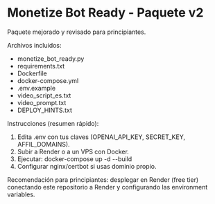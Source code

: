 
Monetize Bot Ready - Paquete v2
================================
Paquete mejorado y revisado para principiantes.

Archivos incluidos:
- monetize_bot_ready.py
- requirements.txt
- Dockerfile
- docker-compose.yml
- .env.example
- video_script_es.txt
- video_prompt.txt
- DEPLOY_HINTS.txt

Instrucciones (resumen rápido):
1) Edita .env con tus claves (OPENAI_API_KEY, SECRET_KEY, AFFIL_DOMAINS).
2) Subir a Render o a un VPS con Docker.
3) Ejecutar: docker-compose up -d --build
4) Configurar nginx/certbot si usas dominio propio.

Recomendación para principiantes: desplegar en Render (free tier) conectando este repositorio a Render y configurando las environment variables.
